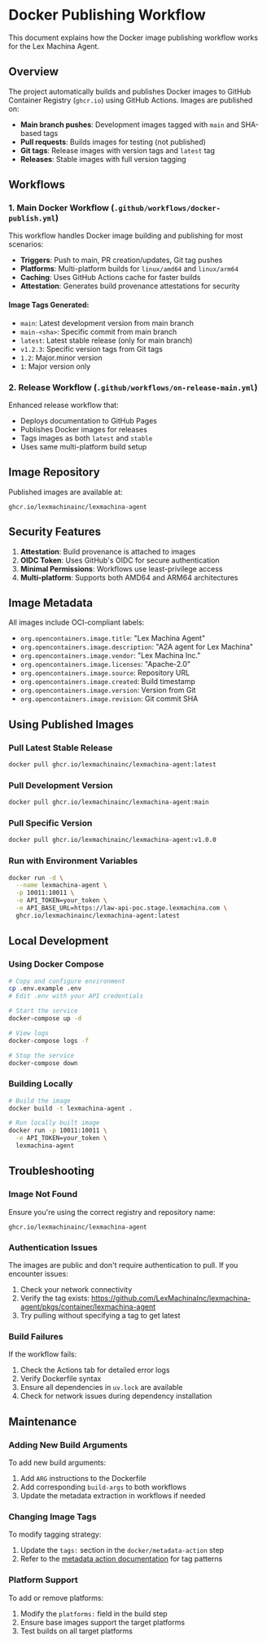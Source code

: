 # Docker Publishing Workflow

This document explains how the Docker image publishing workflow works for the Lex Machina Agent.

## Overview

The project automatically builds and publishes Docker images to GitHub Container Registry (`ghcr.io`) using GitHub Actions. Images are published on:

- **Main branch pushes**: Development images tagged with `main` and SHA-based tags
- **Pull requests**: Builds images for testing (not published)
- **Git tags**: Release images with version tags and `latest` tag
- **Releases**: Stable images with full version tagging

## Workflows

### 1. Main Docker Workflow (`.github/workflows/docker-publish.yml`)

This workflow handles Docker image building and publishing for most scenarios:

- **Triggers**: Push to main, PR creation/updates, Git tag pushes
- **Platforms**: Multi-platform builds for `linux/amd64` and `linux/arm64`
- **Caching**: Uses GitHub Actions cache for faster builds
- **Attestation**: Generates build provenance attestations for security

#### Image Tags Generated:

- `main`: Latest development version from main branch
- `main-<sha>`: Specific commit from main branch
- `latest`: Latest stable release (only for main branch)
- `v1.2.3`: Specific version tags from Git tags
- `1.2`: Major.minor version
- `1`: Major version only

### 2. Release Workflow (`.github/workflows/on-release-main.yml`)

Enhanced release workflow that:

- Deploys documentation to GitHub Pages
- Publishes Docker images for releases
- Tags images as both `latest` and `stable`
- Uses same multi-platform build setup

## Image Repository

Published images are available at:
```
ghcr.io/lexmachinainc/lexmachina-agent
```

## Security Features

1. **Attestation**: Build provenance is attached to images
2. **OIDC Token**: Uses GitHub's OIDC for secure authentication
3. **Minimal Permissions**: Workflows use least-privilege access
4. **Multi-platform**: Supports both AMD64 and ARM64 architectures

## Image Metadata

All images include OCI-compliant labels:

- `org.opencontainers.image.title`: "Lex Machina Agent"
- `org.opencontainers.image.description`: "A2A agent for Lex Machina"
- `org.opencontainers.image.vendor`: "Lex Machina Inc."
- `org.opencontainers.image.licenses`: "Apache-2.0"
- `org.opencontainers.image.source`: Repository URL
- `org.opencontainers.image.created`: Build timestamp
- `org.opencontainers.image.version`: Version from Git
- `org.opencontainers.image.revision`: Git commit SHA

## Using Published Images

### Pull Latest Stable Release
```bash
docker pull ghcr.io/lexmachinainc/lexmachina-agent:latest
```

### Pull Development Version
```bash
docker pull ghcr.io/lexmachinainc/lexmachina-agent:main
```

### Pull Specific Version
```bash
docker pull ghcr.io/lexmachinainc/lexmachina-agent:v1.0.0
```

### Run with Environment Variables
```bash
docker run -d \
  --name lexmachina-agent \
  -p 10011:10011 \
  -e API_TOKEN=your_token \
  -e API_BASE_URL=https://law-api-poc.stage.lexmachina.com \
  ghcr.io/lexmachinainc/lexmachina-agent:latest
```

## Local Development

### Using Docker Compose
```bash
# Copy and configure environment
cp .env.example .env
# Edit .env with your API credentials

# Start the service
docker-compose up -d

# View logs
docker-compose logs -f

# Stop the service
docker-compose down
```

### Building Locally
```bash
# Build the image
docker build -t lexmachina-agent .

# Run locally built image
docker run -p 10011:10011 \
  -e API_TOKEN=your_token \
  lexmachina-agent
```

## Troubleshooting

### Image Not Found
Ensure you're using the correct registry and repository name:
```
ghcr.io/lexmachinainc/lexmachina-agent
```

### Authentication Issues
The images are public and don't require authentication to pull. If you encounter issues:

1. Check your network connectivity
2. Verify the tag exists: https://github.com/LexMachinaInc/lexmachina-agent/pkgs/container/lexmachina-agent
3. Try pulling without specifying a tag to get latest

### Build Failures
If the workflow fails:

1. Check the Actions tab for detailed error logs
2. Verify Dockerfile syntax
3. Ensure all dependencies in `uv.lock` are available
4. Check for network issues during dependency installation

## Maintenance

### Adding New Build Arguments
To add new build arguments:

1. Add `ARG` instructions to the Dockerfile
2. Add corresponding `build-args` to both workflows
3. Update the metadata extraction in workflows if needed

### Changing Image Tags
To modify tagging strategy:

1. Update the `tags:` section in the `docker/metadata-action` step
2. Refer to the [metadata action documentation](https://github.com/docker/metadata-action) for tag patterns

### Platform Support
To add or remove platforms:

1. Modify the `platforms:` field in the build step
2. Ensure base images support the target platforms
3. Test builds on all target platforms